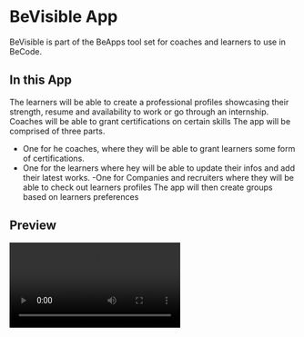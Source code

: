 # BeVisible App

BeVisible is part of the BeApps tool set for coaches and learners to use in BeCode.

## In this App

The learners will be able to create a professional profiles showcasing their strength,
resume and availability to work or go through an internship.
Coaches will be able to grant certifications on certain skills
The app will be comprised of three parts.

- One for he coaches, where they will be able to grant learners some form of certifications.
- One for the learners where hey will be able to update their infos and add their latest
  works.
  -One for Companies and recruiters where they will be able to check out learners profiles
  The app will then create groups based on learners preferences

## Preview 

![BeVisible](./BeVisible.mov?raw=true "BeVisible")
